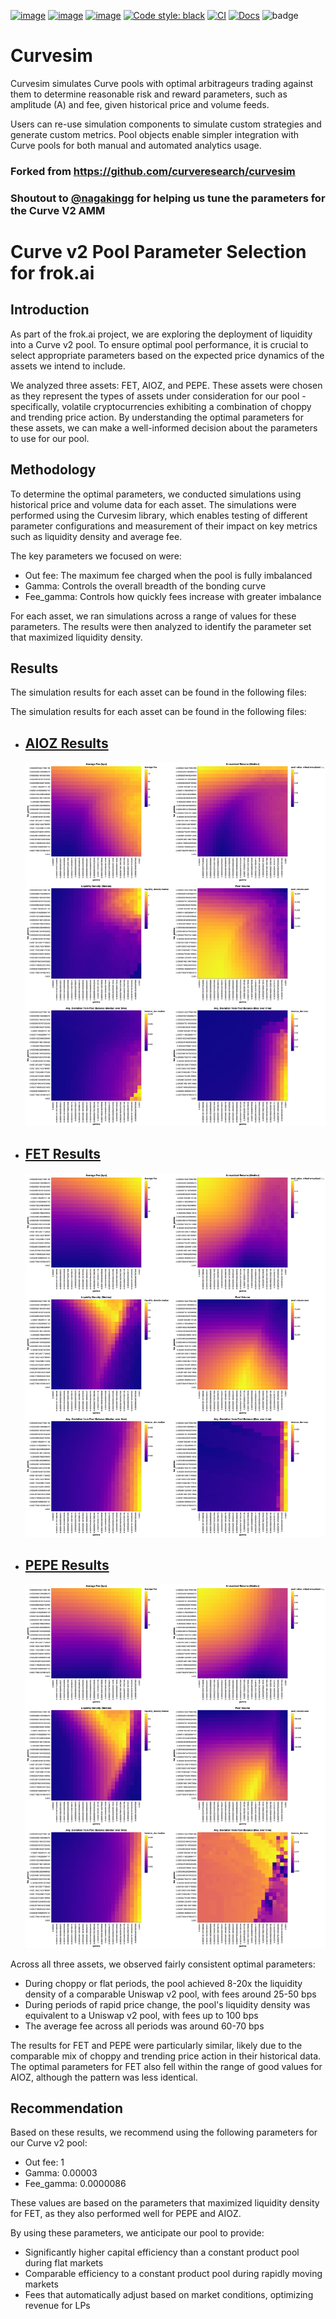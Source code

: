 [![image](https://img.shields.io/pypi/v/curvesim.svg)](https://pypi.org/project/curvesim/)
[![image](https://img.shields.io/pypi/l/curvesim.svg)](https://pypi.org/project/curvesim/)
[![image](https://img.shields.io/pypi/pyversions/curvesim.svg)](https://pypi.org/project/curvesim/)
[![Code style: black](https://img.shields.io/badge/code%20style-black-000000.svg)](https://github.com/psf/black)
[![CI](https://github.com/curveresearch/curvesim/actions/workflows/CI.yml/badge.svg)](https://github.com/curveresearch/curvesim/actions/workflows/CI.yml)
[![Docs](https://readthedocs.org/projects/curvesim/badge/?version=latest)](https://curvesim.readthedocs.io/en/latest)
![badge](https://img.shields.io/endpoint?url=https://gist.githubusercontent.com/chanhosuh/3da3c072e081f4509ebdd09c63e6ede5/raw/curvesim_coverage_badge.json)


# Curvesim
Curvesim simulates Curve pools with optimal arbitrageurs trading against them to determine reasonable risk and reward parameters, such as amplitude (A) and fee, given historical price and volume feeds.

Users can re-use simulation components to simulate custom strategies and generate custom metrics.  Pool objects enable simpler integration with Curve pools for both manual and automated analytics usage.

### Forked from https://github.com/curveresearch/curvesim
### Shoutout to [@nagakingg](https://github.com/nagakingg) for helping us tune the parameters for the Curve V2 AMM

# Curve v2 Pool Parameter Selection for frok.ai

## Introduction

As part of the frok.ai project, we are exploring the deployment of liquidity into a Curve v2 pool. To ensure optimal pool performance, it is crucial to select appropriate parameters based on the expected price dynamics of the assets we intend to include.

We analyzed three assets: FET, AIOZ, and PEPE. These assets were chosen as they represent the types of assets under consideration for our pool - specifically, volatile cryptocurrencies exhibiting a combination of choppy and trending price action. By understanding the optimal parameters for these assets, we can make a well-informed decision about the parameters to use for our pool.

## Methodology

To determine the optimal parameters, we conducted simulations using historical price and volume data for each asset. The simulations were performed using the Curvesim library, which enables testing of different parameter configurations and measurement of their impact on key metrics such as liquidity density and average fee.

The key parameters we focused on were:

- Out fee: The maximum fee charged when the pool is fully imbalanced
- Gamma: Controls the overall breadth of the bonding curve
- Fee_gamma: Controls how quickly fees increase with greater imbalance

For each asset, we ran simulations across a range of values for these parameters. The results were then analyzed to identify the parameter set that maximized liquidity density.

## Results

The simulation results for each asset can be found in the following files:

The simulation results for each asset can be found in the following files:

- ## [AIOZ Results](results/html/aioz_summary_grids.html)
  ![AIOZ Results](frok-sims/results/images/aioz-results.png)

- ## [FET Results](results/html/fet_summary_grids.html)
  ![FET Results](frok-sims/results/images/fet-results.png)

- ## [PEPE Results](results/html/pepe_summary_grids.html)
  ![PEPE Results](frok-sims/results/images/pepe-results.png)

Across all three assets, we observed fairly consistent optimal parameters:

- During choppy or flat periods, the pool achieved 8-20x the liquidity density of a comparable Uniswap v2 pool, with fees around 25-50 bps
- During periods of rapid price change, the pool's liquidity density was equivalent to a Uniswap v2 pool, with fees up to 100 bps
- The average fee across all periods was around 60-70 bps

The results for FET and PEPE were particularly similar, likely due to the comparable mix of choppy and trending price action in their historical data. The optimal parameters for FET also fell within the range of good values for AIOZ, although the pattern was less identical.

## Recommendation

Based on these results, we recommend using the following parameters for our Curve v2 pool:

- Out fee: 1
- Gamma: 0.00003
- Fee_gamma: 0.0000086

These values are based on the parameters that maximized liquidity density for FET, as they also performed well for PEPE and AIOZ.

By using these parameters, we anticipate our pool to provide:

- Significantly higher capital efficiency than a constant product pool during flat markets
- Comparable efficiency to a constant product pool during rapidly moving markets
- Fees that automatically adjust based on market conditions, optimizing revenue for LPs
